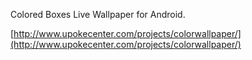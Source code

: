 Colored Boxes Live Wallpaper for Android.

[http://www.upokecenter.com/projects/colorwallpaper/](http://www.upokecenter.com/projects/colorwallpaper/)
